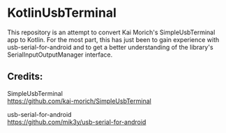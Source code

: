 # KotlinUsbTerminal

This repository is an attempt to convert Kai Morich's SimpleUsbTerminal app to Kotlin.  For the most part, this has just been to gain experience with usb-serial-for-android and to get a better understanding of the library's SerialInputOutputManager interface.

## Credits:
SimpleUsbTerminal\
https://github.com/kai-morich/SimpleUsbTerminal

usb-serial-for-android\
https://github.com/mik3y/usb-serial-for-android
